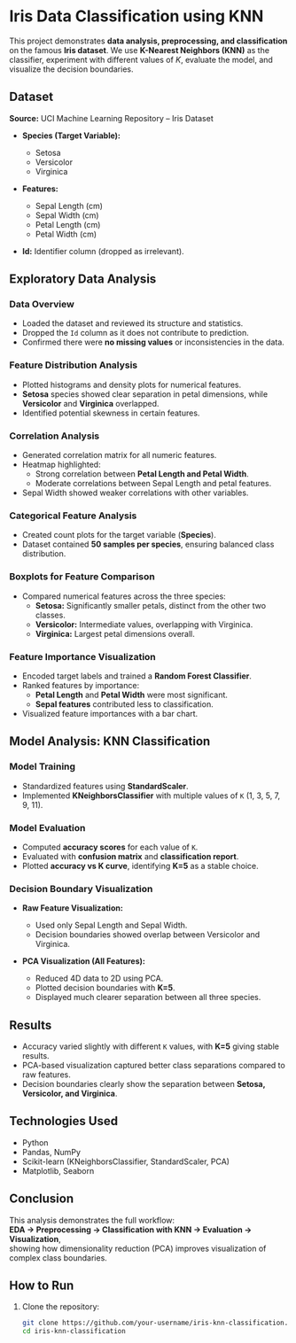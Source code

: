 # Iris Data Classification using KNN  

This project demonstrates **data analysis, preprocessing, and classification** on the famous **Iris dataset**. We use **K-Nearest Neighbors (KNN)** as the classifier, experiment with different values of *K*, evaluate the model, and visualize the decision boundaries.  

## Dataset  
**Source:** UCI Machine Learning Repository – Iris Dataset  

- **Species (Target Variable):**  
  - Setosa  
  - Versicolor  
  - Virginica  

- **Features:**  
  - Sepal Length (cm)  
  - Sepal Width (cm)  
  - Petal Length (cm)  
  - Petal Width (cm)  

- **Id:** Identifier column (dropped as irrelevant).  


## Exploratory Data Analysis  

### Data Overview  
- Loaded the dataset and reviewed its structure and statistics.  
- Dropped the `Id` column as it does not contribute to prediction.  
- Confirmed there were **no missing values** or inconsistencies in the data.  

### Feature Distribution Analysis  
- Plotted histograms and density plots for numerical features.  
- **Setosa** species showed clear separation in petal dimensions, while **Versicolor** and **Virginica** overlapped.  
- Identified potential skewness in certain features.  

### Correlation Analysis  
- Generated correlation matrix for all numeric features.  
- Heatmap highlighted:  
  - Strong correlation between **Petal Length and Petal Width**.  
  - Moderate correlations between Sepal Length and petal features.  
- Sepal Width showed weaker correlations with other variables.  

### Categorical Feature Analysis  
- Created count plots for the target variable (**Species**).  
- Dataset contained **50 samples per species**, ensuring balanced class distribution.  

### Boxplots for Feature Comparison  
- Compared numerical features across the three species:  
  - **Setosa:** Significantly smaller petals, distinct from the other two classes.  
  - **Versicolor:** Intermediate values, overlapping with Virginica.  
  - **Virginica:** Largest petal dimensions overall.  

### Feature Importance Visualization  
- Encoded target labels and trained a **Random Forest Classifier**.  
- Ranked features by importance:  
  - **Petal Length** and **Petal Width** were most significant.  
  - **Sepal features** contributed less to classification.  
- Visualized feature importances with a bar chart.  


## Model Analysis: KNN Classification  

### Model Training  
- Standardized features using **StandardScaler**.  
- Implemented **KNeighborsClassifier** with multiple values of `K` (1, 3, 5, 7, 9, 11).  

### Model Evaluation  
- Computed **accuracy scores** for each value of `K`.  
- Evaluated with **confusion matrix** and **classification report**.  
- Plotted **accuracy vs K curve**, identifying **K=5** as a stable choice.  

### Decision Boundary Visualization  
- **Raw Feature Visualization:**  
  - Used only Sepal Length and Sepal Width.  
  - Decision boundaries showed overlap between Versicolor and Virginica.  

- **PCA Visualization (All Features):**  
  - Reduced 4D data to 2D using PCA.  
  - Plotted decision boundaries with **K=5**.  
  - Displayed much clearer separation between all three species.  

##  Results  

- Accuracy varied slightly with different `K` values, with **K=5** giving stable results.  
- PCA-based visualization captured better class separations compared to raw features.  
- Decision boundaries clearly show the separation between **Setosa, Versicolor, and Virginica**.  


##  Technologies Used  
- Python  
- Pandas, NumPy  
- Scikit-learn (KNeighborsClassifier, StandardScaler, PCA)  
- Matplotlib, Seaborn  


## Conclusion  
This analysis demonstrates the full workflow:  
**EDA → Preprocessing → Classification with KNN → Evaluation → Visualization**,  
showing how dimensionality reduction (PCA) improves visualization of complex class boundaries. 

##  How to Run  

1. Clone the repository:  
   ```bash
   git clone https://github.com/your-username/iris-knn-classification.git
   cd iris-knn-classification

 

